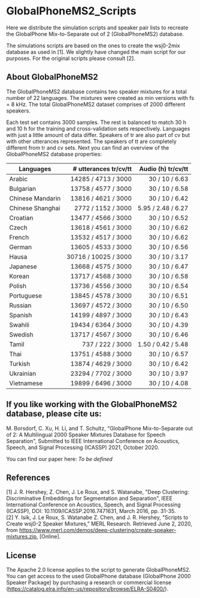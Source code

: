 # GlobalPhoneMS2_Scripts
Here we distribute the simulation scripts and speaker pair lists to recreate the GlobalPhone Mix-to-Separate out of 2 (GlobalPhoneMS2) database.

The simulations scripts are based on the ones to create the wsj0-2mix database as used in [1]. We slightly have changed the main script for our purposes. For the original scripts please consult [2].

## About GlobalPhoneMS2
The GlobalPhoneMS2 database contains two speaker mixtures for a total number of 22 languages. The mixtures were created as min versions with fs = 8 kHz. The total GlobalPhoneMS2 dataset comprises of 2000 different speakers.

Each test set contains 3000 samples. The rest is balanced to match 30 h and 10 h for the training and cross-validation sets respectively. Languages with just a little amount of data differ.
Speakers of tr are also part of cv but with other utterances represented. The speakers of tt are completely different from tr and cv sets.
Next you can find an overview of the GlobalPhoneMS2 database properties:


| Languages |  # utterances tr/cv/tt | Audio (h) tr/cv/tt |
| ----- | ---: |---: |
| Arabic | 14285 / 4713 / 3000 | 30 / 10 / 6.63 |
| Bulgarian | 13758 / 4577 / 3000 | 30 / 10 / 6.58 |
| Chinese Mandarin | 13816 / 4621 / 3000 | 30 / 10 / 6.42 |
| Chinese Shanghai | 2772 / 1152 / 3000 | 5.95 / 2.48 / 6.27 |
| Croatian | 13477 / 4566 / 3000 | 30 / 10 / 6.52 |
| Czech | 13618 / 4561 / 3000 | 30 / 10 / 6.62 |
| French | 13532 / 4517 / 3000 | 30 / 10 / 6.62 |
| German | 13605 / 4533 / 3000 | 30 / 10 / 6.56 |
| Hausa | 30716 / 10025 / 3000 | 30 / 10 / 3.17 |
| Japanese | 13668 / 4575 / 3000 | 30 / 10 / 6.47 |
| Korean | 13717 / 4568 / 3000 | 30 / 10 / 6.58 |
| Polish | 13736 / 4556 / 3000 | 30 / 10 / 6.54 |
| Portuguese | 13845 / 4578 / 3000 | 30 / 10 / 6.51 |
| Russian | 13697 / 4572 / 3000 | 30 / 10 / 6.50 |
| Spanish | 14199 / 4897 / 3000 | 30 / 10 / 6.43 |
| Swahili | 19434 / 6364 / 3000 | 30 / 10 / 4.39 |
| Swedish | 13717 / 4567 / 3000 | 30 / 10 / 6.46 |
| Tamil | 737 / 222 / 3000 | 1.50 / 0.42 / 5.48 |
| Thai | 13751 / 4588 / 3000 | 30 / 10 / 6.57 |
| Turkish | 13874 / 4629 / 3000 | 30 / 10 / 6.42 |
| Ukrainian | 23294 / 7702 / 3000 | 30 / 10 / 3.97 |
| Vietnamese | 19899 / 6496 / 3000 | 30 / 10 / 4.08 |


## If you like working with the GlobalPhoneMS2 database, please cite us:  
M. Borsdorf, C. Xu, H. Li, and T. Schultz, "GlobalPhone Mix-to-Separate out of 2: A Multilingual 2000 Speaker Mixtures Database for Speech Separation", Submitted to IEEE International Conference on Acoustics, Speech, and Signal Processing (ICASSP) 2021, October 2020.

You can find our paper here: *To be defined*

## References
[1] J. R. Hershey, Z. Chen, J. Le Roux, and S. Watanabe, "Deep Clustering: Discriminative Embeddings for Segmentation and Separation", IEEE International Conference on Acoustics, Speech, and Signal Processing (ICASSP), DOI: 10.1109/ICASSP.2016.7471631, March 2016, pp. 31-35.  
[2] Y. Isik, J. Le Roux, S. Watanabe Z. Chen, and J. R. Hershey, “Scripts to Create wsj0-2 Speaker Mixtures,” MERL Research. Retrieved June 2, 2020, from https://www.merl.com/demos/deep-clustering/create-speaker-mixtures.zip, [Online].

## License
The Apache 2.0 license applies to the script to generate GlobalPhoneMS2. You can get access to the used GlobalPhone database (GlobalPhone 2000 Speaker Package) by purchasing a research or commercial license (https://catalog.elra.info/en-us/repository/browse/ELRA-S0400/).
